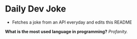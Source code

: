 
# Daily Dev Joke

- Fetches a joke from an API everyday and edits this README

**What is the most used language in programming?**
*Profanity.*